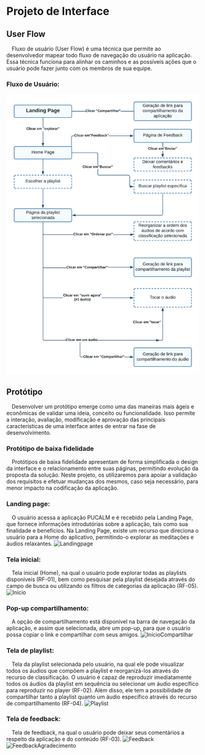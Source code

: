 
# Projeto de Interface

## User Flow

&emsp;Fluxo de usuário (User Flow) é uma técnica que permite ao desenvolvedor mapear todo fluxo de navegação do usuário na aplicação. Essa técnica funciona para alinhar os caminhos e as possíveis ações que o usuário pode fazer junto com os membros de sua equipe.

### Fluxo de Usuário:
![fluxo_usuario_etapa2_v3](https://github.com/ICEI-PUC-Minas-PMV-ADS/pmv-ads-2023-2-e1-proj-web-t7-pucalm/blob/3a60d4d373266fe065434c86c50b4448dec0da07/documentos/img/fluxo_usuario_etapa2_v3.png)

## Protótipo

&emsp;Desenvolver um protótipo emerge como uma das maneiras mais ágeis e econômicas de validar uma ideia, conceito ou funcionalidade. Isso permite a interação, avaliação, modificação e aprovação das principais características de uma interface antes de entrar na fase de desenvolvimento.

### Protótipo de baixa fidelidade

&emsp;Protótipos de baixa fidelidade apresentam de forma simplificada o design da interface e o relacionamento entre suas páginas, permitindo evolução da proposta da solução. Neste projeto, os utilizaremos para apoiar a validação dos requisitos e efetuar mudanças dos mesmos, caso seja necessário, para menor impacto na codificação da aplicação.

### Landing page:

&emsp;O usuário acessa a aplicação PUCALM e é recebido pela Landing Page, que fornece informações introdutórias sobre a aplicação, tais como sua finalidade e benefícios. Na Landing Page, existe um recurso que direciona o usuário para a Home do aplicativo, permitindo-o explorar as meditações e áudios relaxantes.
![Landingpage](https://github.com/ICEI-PUC-Minas-PMV-ADS/pmv-ads-2023-2-e1-proj-web-t7-pucalm/assets/144954961/dcc0323a-5392-40e4-b9b2-0ed72b98bffc)


### Tela inicial:

&emsp;Tela inicial (Home), na qual o usuário pode explorar todas as playlists disponíveis (RF-01), bem como pesquisar pela playlist desejada através do campo de busca ou utilizando os filtros de categorias da aplicação (RF-05).
![Início](https://github.com/ICEI-PUC-Minas-PMV-ADS/pmv-ads-2023-2-e1-proj-web-t7-pucalm/assets/144954961/68aff18b-49ea-44fe-8f85-3b8b07086b45)


### Pop-up compartilhamento:

&emsp;A opção de compartilhamento está disponível na barra de navegação da aplicação, e assim que selecionada, abre um pop-up, para que o usuário possa copiar o link e compartilhar com seus amigos.
![InícioCompartilhar](https://github.com/ICEI-PUC-Minas-PMV-ADS/pmv-ads-2023-2-e1-proj-web-t7-pucalm/assets/144954961/827ea891-9cf2-4c87-8e65-faa9201583e7)


### Tela de playlist:

&emsp;Tela da playlist selecionada pelo usuário, na qual ele pode visualizar todos os áudios que compõem a playlist e reorganizá-los através do recurso de classificação. O usuário é capaz de reproduzir imediatamente todos os áudios da playlist em sequência ou selecionar um áudio específico para reproduzir no player (RF-02). Além disso, ele tem a possibilidade de compartilhar tanto a playlist quanto um áudio específico através do recurso de compartilhamento (RF-04).
![Playlist](https://github.com/ICEI-PUC-Minas-PMV-ADS/pmv-ads-2023-2-e1-proj-web-t7-pucalm/assets/144954961/a6892011-c4ba-42a9-8c3b-1f7f6b474f7a)


### Tela de feedback:

&emsp;Tela de feedback, na qual o usuário pode deixar seus comentários a respeito da aplicação e do conteúdo (RF-03).
![Feedback](https://github.com/ICEI-PUC-Minas-PMV-ADS/pmv-ads-2023-2-e1-proj-web-t7-pucalm/assets/144954961/5a370b2c-8d08-4e39-991c-e9fa66fd8160)
![FeedbackAgradecimento](https://github.com/ICEI-PUC-Minas-PMV-ADS/pmv-ads-2023-2-e1-proj-web-t7-pucalm/assets/144954961/6f2fdd3b-d57e-4045-bec5-25d6b0042a75)
